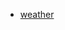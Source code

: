 * [weather](http://www.wunderground.com/history/airport/KCQT/2013/1/1/CustomHistory.html?dayend=31&monthend=12&yearend=2013&req_city=&req_state=&req_statename=&reqdb.zip=&reqdb.magic=&reqdb.wmo=)
